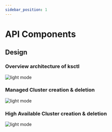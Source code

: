 ```yaml
---
sidebar_position: 1
---
```


# API Components

## Design

### Overview architecture of ksctl
![light mode](/img/ksctl-arch.svg)

### Managed Cluster creation & deletion
![light mode](/img/ksctl-managed-sequence.svg)

### High Available Cluster creation & deletion
![light mode](/img/ksctl-ha-sequence.svg)
